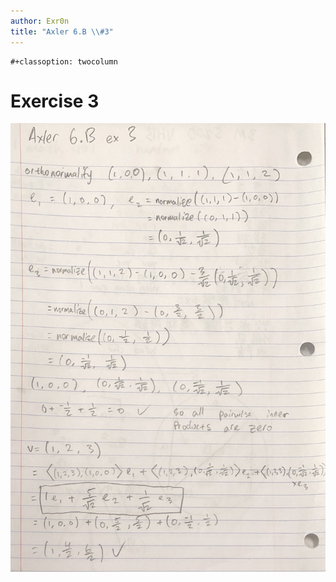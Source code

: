 ```yaml
---
author: Exr0n
title: "Axler 6.B \\#3"
---
```


```{=org}
#+classoption: twocolumn
```
# Exercise 3

![](KBe21math530srcAxler6B3Supplement.png)
